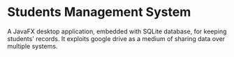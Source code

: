 # Students Management System
A JavaFX desktop application, embedded with SQLite database, for keeping
students' records. It exploits google drive as a medium of sharing data over
multiple systems.